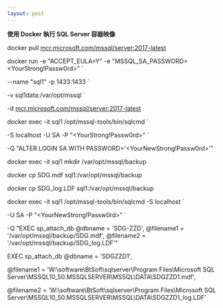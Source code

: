 ```yaml
---
layout: post
---
```


**使用 Docker 執行 SQL Server 容器映像**

docker pull [mcr.microsoft.com/mssql/server:2017-latest](http://mcr.microsoft.com/mssql/server:2017-latest)

docker run -e "ACCEPT_EULA=Y" -e "MSSQL_SA_PASSWORD=<YourStrong!Passw0rd>" `

  --name "sql1" -p 1433:1433 `

  -v sql1data:/var/opt/mssql `

  -d [mcr.microsoft.com/mssql/server:2017-latest](http://mcr.microsoft.com/mssql/server:2017-latest)

docker exec -it sql1 /opt/mssql-tools/bin/sqlcmd `

  -S localhost -U SA -P "<YourStrong!Passw0rd>" `

  -Q "ALTER LOGIN SA WITH PASSWORD='<YourNewStrong!Passw0rd>'"

docker exec -it sql1 mkdir /var/opt/mssql/backup

docker cp SDG.mdf sql1:/var/opt/mssql/backup

docker cp SDG_log.LDF sql1:/var/opt/mssql/backup

docker exec -it sql1 /opt/mssql-tools/bin/sqlcmd -S localhost `

  -U SA -P "<YourNewStrong!Passw0rd>" `

  -Q "EXEC sp_attach_db @dbname = 'SDG-ZZD', @filename1 = '/var/opt/mssql/backup/SDG.mdf', @filename2 = '/var/opt/mssql/backup/SDG_log.LDF'"

EXEC sp_attach_db @dbname = 'SDGZZD1', 

@filename1 = 'W:\software\BtSoft\sqlserver\Program Files\Microsoft SQL Server\MSSQL10_50.MSSQLSERVER\MSSQL\DATA\SDGZZD1.mdf', 

@filename2 = 'W:\software\BtSoft\sqlserver\Program Files\Microsoft SQL Server\MSSQL10_50.MSSQLSERVER\MSSQL\DATA\SDGZZD1_log.LDF'
